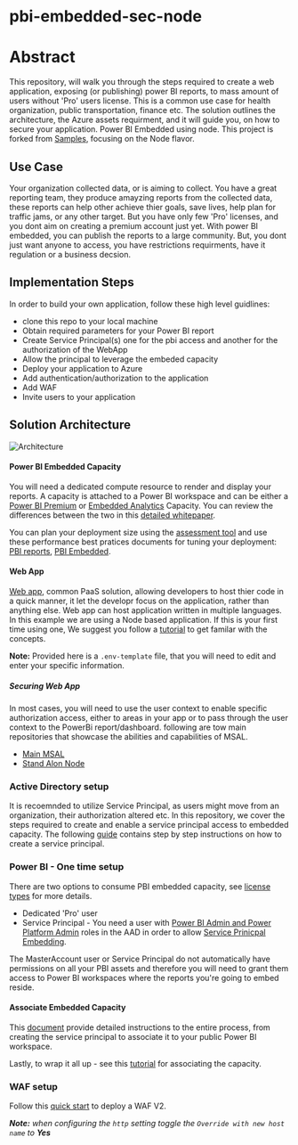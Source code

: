 # pbi-embedded-sec-node

# Abstract
This repository, will walk you through the steps required to create a web application, exposing (or publishing) power BI reports, to mass amount of users without 'Pro' users license. This is a common use case for health organization, public transportation, finance etc. The solution outlines the architecture, the Azure assets requirment, and it will guide you, on how to secure your application. Power BI Embedded using node. This project is forked from [Samples](https://github.com/Microsoft/PowerBI-Developer-Samples), focusing on the Node flavor.

## Use Case
Your organization collected data, or is aiming to collect. You have a great reporting team, they produce amayzing reports from the collected data, these reports can help other achieve thier goals, save lives, help plan for traffic jams, or any other target. But you have only few 'Pro' licenses, and you dont aim on creating a premium account just yet. With power BI embedded, you can publish the reports to a large community. But, you dont just want anyone to access, you have restrictions requirments, have it regulation or a business decsion.


## Implementation Steps
In order to build your own application, follow these high level guidlines:
+ clone this repo to your local machine
+ Obtain required parameters for your Power BI report
+ Create Service Principal(s) one for the pbi access and another for the authorization of the WebApp
+ Allow the principal to leverage the embeded capacity
+ Deploy your application to Azure
+ Add authentication/authorization to the application
+ Add WAF
+ Invite users to your application

## Solution Architecture

![Architecture](https://user-images.githubusercontent.com/37622785/81040881-0c9c0e00-8eb5-11ea-9b48-6cae552efd74.png)

#### Power BI Embedded Capacity
You will need a dedicated compute resource to render and display your reports. A capacity is attached to a Power BI workspace and can be either a [Power BI Premium](https://docs.microsoft.com/en-us/power-bi/service-premium-what-is#dedicated-capacities) or [Embedded Analytics](https://azure.microsoft.com/en-us/services/power-bi-embedded/) Capacity. 
You can review the differences between the two in this [detailed whitepaper](https://go.microsoft.com/fwlink/?linkid=2057861).

You can plan your deployment size using the [assessment tool](https://docs.microsoft.com/en-us/power-bi/developer/embedded/embedded-capacity-planning) and use these performance best pratices documents for tuning your deployment: [PBI reports](https://docs.microsoft.com/en-us/power-bi/guidance/power-bi-optimization), [PBI Embedded](https://docs.microsoft.com/en-us/power-bi/developer/embedded/embedded-performance-best-practices).

#### Web App
[Web app](https://docs.microsoft.com/en-us/azure/app-service/overview), common PaaS solution, allowing developers to host thier code in a quick manner, it let the developr focus on the application, rather than anything else.
Web app can host application written in multiple languages. In this example we are using a Node based application. If this is your first time using one, We suggest you follow a [tutorial](https://docs.microsoft.com/en-us/azure/app-service/quickstart-nodejs?pivots=platform-linux) to get familar with the concepts.

__Note:__ Provided here is a `.env-template` file, that you will need to edit and enter your specific information.


##### Securing Web App
In most cases, you will need to use the user context to enable specific authorization access, either to areas in your app or to pass through the user context to the PowerBi report/dashboard. following are tow main repositories that showcase the abilities and capabilities of MSAL.
- [Main MSAL](https://github.com/AzureAD/microsoft-authentication-library-for-js)
- [Stand Alon Node](https://github.com/AzureAD/microsoft-authentication-library-for-js/tree/dev/samples/msal-node-samples/b2c-auth-code)

### Active Directory setup
It is recoemnded to utilize Service Principal, as users might move from an organization, their authorization altered etc. In this repository, we cover the steps required to create and enable a service principal access to embedded capacity.
The following [guide](https://docs.microsoft.com/en-us/azure/active-directory/develop/howto-create-service-principal-portal) contains step by step instructions on how to create a service principal.

### Power BI - One time setup
There are two options to consume PBI embedded capacity, see [license types](https://docs.microsoft.com/en-us/power-bi/service-features-license-type) for more details.
+ Dedicated 'Pro' user
+ Service Principal - You need a user with [Power BI Admin and Power Platform Admin](https://docs.microsoft.com/en-us/power-bi/service-admin-role#assign-users-to-an-admin-role-in-the-microsoft-365-admin-center) roles in the AAD in order to allow [Service Prinicpal Embedding](https://docs.microsoft.com/en-us/power-bi/developer/embedded/embed-service-principal#step-3---enable-the-power-bi-service-admin-settings).

The MasterAccount user or Service Principal do not automatically have permissions on all your PBI assets and therefore you will need to grant them access to Power BI workspaces where the reports you're going to embed reside.

#### Associate Embedded Capacity
This [document](https://docs.microsoft.com/en-us/power-bi/developer/embedded/embed-service-principal) provide detailed instructions to the entire process, from creating the service principal to associate it to your public Power BI workspace.

Lastly, to wrap it all up - see this [tutorial](https://docs.microsoft.com/en-us/power-bi/developer/embedded/embed-sample-for-customers#embed-content-using-the-sample-application) for associating the capacity.


### WAF setup
Follow this [quick start](https://docs.microsoft.com/en-us/azure/web-application-firewall/ag/application-gateway-web-application-firewall-portal) to deploy a WAF V2.

*__Note:__ when configuring the ```http``` setting toggle the ```Override with new host name``` to **Yes***